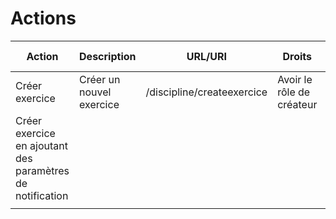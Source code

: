 # Actions

| Action | Description | URL/URI | Droits | Qui est notifié |
|--------|-------------|---------|--------|-----------------|
|Créer exercice |Créer un nouvel exercice|  /discipline/createexercice | Avoir le rôle de créateur  |[Responsable de formation](acteurs/reponsable)|
|Créer exercice en ajoutant des paramètres de notification|             |         |        |                 |
|        |             |         |        |                 |